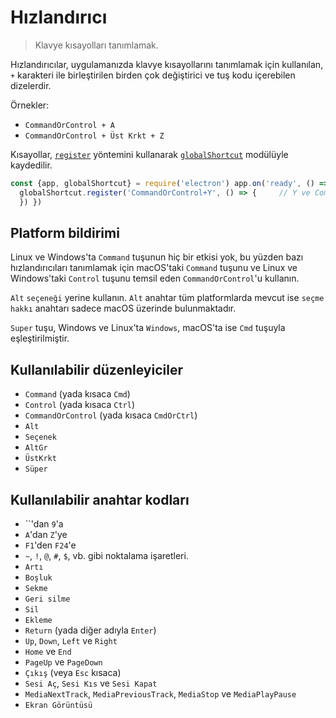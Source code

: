 # Hızlandırıcı

> Klavye kısayolları tanımlamak.

Hızlandırıcılar, uygulamanızda klavye kısayollarını tanımlamak için kullanılan, `+` karakteri ile birleştirilen birden çok değiştirici ve tuş kodu içerebilen dizelerdir. 

Örnekler:

* `CommandOrControl + A`
* `CommandOrControl + Üst Krkt + Z`

Kısayollar, [`register`](global-shortcut.md#globalshortcutregisteraccelerator-callback) yöntemini kullanarak [`globalShortcut`](global-shortcut.md) modülüyle kaydedilir.

```javascript
const {app, globalShortcut} = require('electron') app.on('ready', () => {   // 'CommandOrControl+Y' için bir kısayol dinleyicisi kaydet.
  globalShortcut.register('CommandOrControl+Y', () => {     // Y ve Command/Control'a basıldığında bir şeyler yapar.
  }) })
```

## Platform bildirimi

Linux ve Windows'ta `Command` tuşunun hiç bir etkisi yok, bu yüzden bazı hızlandırıcıları tanımlamak için macOS'taki `Command` tuşunu ve Linux ve Windows'taki `Control` tuşunu temsil eden `CommandOrControl`'u kullanın.

`Alt` `seçeneği` yerine kullanın. `Alt` anahtar tüm platformlarda mevcut ise `seçme hakkı` anahtarı sadece macOS üzerinde bulunmaktadır.

`Super` tuşu, Windows ve Linux'ta `Windows`, macOS'ta ise `Cmd` tuşuyla eşleştirilmiştir.

## Kullanılabilir düzenleyiciler

* `Command` (yada kısaca `Cmd`)
* `Control` (yada kısaca `Ctrl`)
* `CommandOrControl` (yada kısaca `CmdOrCtrl`)
* `Alt`
* `Seçenek`
* `AltGr`
* `ÜstKrkt`
* `Süper`

## Kullanılabilir anahtar kodları

* ``'dan `9`'a
* `A`'dan `Z`'ye
* `F1`'den `F24`'e
* `~`, `!`, `@`, `#`, `$`, vb. gibi noktalama işaretleri.
* `Artı`
* `Boşluk`
* `Sekme`
* `Geri silme`
* `Sil`
* `Ekleme`
* `Return` (yada diğer adıyla `Enter`)
* `Up`, `Down`, `Left` ve `Right`
* `Home` ve `End`
* `PageUp` ve `PageDown`
* `Çıkış` (veya `Esc` kısaca)
* `Sesi Aç`, `Sesi Kıs` ve `Sesi Kapat`
* `MediaNextTrack`, `MediaPreviousTrack`, `MediaStop` ve `MediaPlayPause`
* `Ekran Görüntüsü`